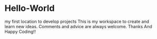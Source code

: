 # Hello-World
my first location to develop projects
This is my workspace to create and learn new ideas. Comments and advice are always welcome. Thanks And Happy Coding!!
